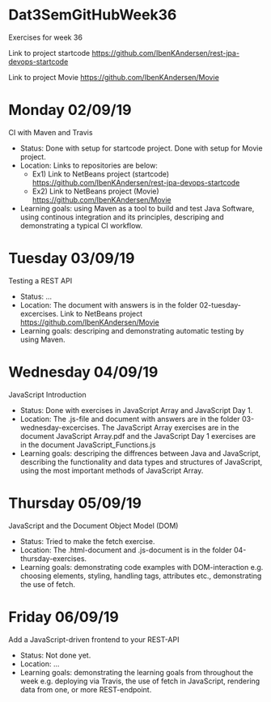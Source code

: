 # Dat3SemGitHubWeek36
Exercises for week 36

Link to project startcode
https://github.com/IbenKAndersen/rest-jpa-devops-startcode

Link to project Movie
https://github.com/IbenKAndersen/Movie

# Monday 02/09/19
CI with Maven and Travis

- Status: Done with setup for startcode project. Done with setup for Movie project. 
- Location: Links to repositories are below:
    - Ex1) Link to NetBeans project (startcode) https://github.com/IbenKAndersen/rest-jpa-devops-startcode
    - Ex2) Link to NetBeans project (Movie) https://github.com/IbenKAndersen/Movie
- Learning goals: using Maven as a tool to build and test Java Software, using continous integration and its principles, descriping and demonstrating a typical CI workflow.

# Tuesday 03/09/19
Testing a REST API

- Status: ...
- Location: The document with answers is in the folder 02-tuesday-excercises. Link to NetBeans project https://github.com/IbenKAndersen/Movie
- Learning goals: descriping and demonstrating automatic testing by using Maven. 

# Wednesday 04/09/19
JavaScript Introduction

- Status: Done with exercises in JavaScript Array and JavaScript Day 1. 
- Location: The .js-file and document with answers are in the folder 03-wednesday-excercises. The JavaScript Array exercises are in the document JavaScript Array.pdf and the JavaScript Day 1 exercises are in the document JavaScript_Functions.js
- Learning goals: descriping the diffrences between Java and JavaScript, describing the functionality and data types and structures of JavaScript, using the most important methods of JavaScript Array. 

# Thursday 05/09/19
JavaScript and the Document Object Model (DOM)

- Status: Tried to make the fetch exercise. 
- Location: The .html-document and .js-document is in the folder 04-thursday-exercises. 
- Learning goals: demonstrating code examples with DOM-interaction e.g. choosing elements, styling, handling tags, attributes etc., demonstrating the use of fetch.  

# Friday 06/09/19
Add a JavaScript-driven frontend to your REST-API

- Status: Not done yet.
- Location: ...
- Learning goals: demonstrating the learning goals from throughout the week e.g. deploying via Travis, the use of fetch in JavaScript, rendering data from one, or more REST-endpoint. 
